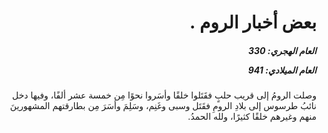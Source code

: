 <h1 dir="rtl">بعض أخبار الروم .</h1>

<h5 dir="rtl">العام الهجري:  330

العام الميلادي: 941

</h5>

<p dir="rtl">وصلت الرومُ إلى قريب حلبٍ فقَتَلوا خلقًا وأسَروا نحوًا مِن خمسة عشر ألفًا، وفيها دخل نائبُ طرسوس إلى بلادِ الرومِ فقَتَل وسبى وغَنِم، وسَلِمَ وأسَرَ مِن بطارقتهم المشهورينَ منهم وغيرهم خلقًا كثيرًا، ولله الحمدُ.</p></br>
